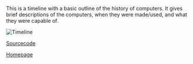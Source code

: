 This is a timeline with a basic outline of the history of computers. It gives brief descriptions of the computers, when they were made/used, and what they were capable of.

![Timeline](https://Cosmaniac.github.io/Portfolio_2017-2018/Timeline/Timeline.png)

[Sourcecode](https://Cosmaniac.github.io/Portfolio_2017-2018/Timeline/Markdown)

[Homepage](https://cosmaniac.github.io/Portfolio_2017-2018/)
